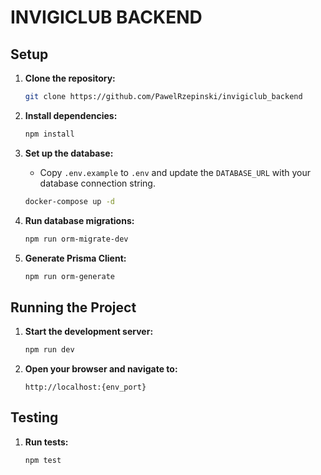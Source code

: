# INVIGICLUB BACKEND
## Setup

1. **Clone the repository:**
    ```sh
    git clone https://github.com/PawelRzepinski/invigiclub_backend
    ```

2. **Install dependencies:**
    ```sh
    npm install
    ```

3. **Set up the database:**
    - Copy `.env.example` to `.env` and update the `DATABASE_URL` with your database connection string.
    ```sh
    docker-compose up -d
    ```

4. **Run database migrations:**
    ```sh
    npm run orm-migrate-dev
    ```

5. **Generate Prisma Client:**
    ```sh
    npm run orm-generate
    ```

## Running the Project

1. **Start the development server:**
    ```sh
    npm run dev
    ```

2. **Open your browser and navigate to:**
    ```
    http://localhost:{env_port}
    ```

## Testing

1. **Run tests:**
    ```sh
    npm test
    ```

